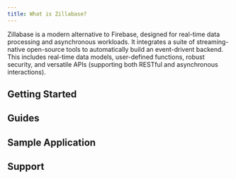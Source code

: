 ```yaml
---
title: What is Zillabase?
---
```


Zillabase is a modern alternative to Firebase, designed for real-time data processing and asynchronous workloads. It integrates a suite of streaming-native open-source tools to automatically build an event-drivent backend. This includes real-time data models, user-defined functions, robust security, and versatile APIs (supporting both RESTful and asynchronous interactions).

## Getting Started

<VPCard
  title="Overview"
  logo="https://mister-hope.com/logo.svg"
  link="/getting-started/overview"
/>

<VPCard
  title="Quickstart"
  logo="https://mister-hope.com/logo.svg"
  link="/getting-started/quickstart"
/>

## Guides

<VPCard
  title="Generated AsyncAPI Specs"
  logo="https://mister-hope.com/logo.svg"
  link="/guides/generated-asyncapi-specs"
/>

<VPCard
  title="Manage Configurations"
  logo="https://mister-hope.com/logo.svg"
  link="/guides/manage-migrations"
/>

<VPCard
  title="Manage Migrations"
  logo="https://mister-hope.com/logo.svg"
  link="/guides/manage-migrations"
/>

<VPCard
  title="Manage Authentication"
  logo="https://mister-hope.com/logo.svg"
  link="/guides/manage-authentication"
/>

<VPCard
  title="User-Defined Functions"
  logo="https://mister-hope.com/logo.svg"
  link="/guides/user-defined-function"
/>

## Sample Application

<VPCard
  title="StreamPay"
  logo="https://mister-hope.com/logo.svg"
  link="/sample-app/streampay"
/>

<VPCard
  title="PetStore"
  logo="https://mister-hope.com/logo.svg"
  link="/sample-app/petstore"
/>

## Support

<VPCard
  title="Troubleshooting"
  logo="https://mister-hope.com/logo.svg"
  link="/support/troubleshooting"
/>

<VPCard
  title="FAQs"
  logo="https://mister-hope.com/logo.svg"
  link="/support/faqs"
/>

<VPCard
  title="Community Support"
  logo="https://mister-hope.com/logo.svg"
  link="/support/community-support"
/>
